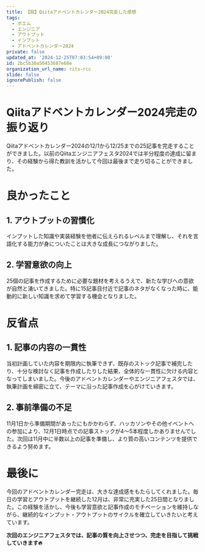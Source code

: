 ```yaml
---
title: 【祝】Qiitaアドベントカレンダー2024完走した感想
tags:
  - ポエム
  - エンジニア
  - アウトプット
  - インプット
  - アドベントカレンダー2024
private: false
updated_at: '2024-12-25T07:03:54+09:00'
id: 2bc5b30a50453687e60e
organization_url_name: rits-rcc
slide: false
ignorePublish: false
---
```

# Qiitaアドベントカレンダー2024完走の振り返り

Qiitaアドベントカレンダー2024の12/1から12/25までの25記事を完走することができました。以前のQiitaエンジニアフェスタ2024では半分程度の達成に留まり、その経験から得た教訓を活かして今回は最後まで走り切ることができました。

# 良かったこと
## 1. アウトプットの習慣化
インプットした知識や実装経験を他者に伝えられるレベルまで理解し、それを言語化する能力が身についたことは大きな成長につながりました。

## 2. 学習意欲の向上
25個の記事を作成するために必要な題材を考えるうえで、新たな学びへの意欲が自然と湧いてきました。特に15記事目付近で記事のネタがなくなった時に、能動的に新しい知識を求めて学習する機会となりました。

# 反省点
## 1. 記事の内容の一貫性
当初計画していた内容を期限内に執筆できず、既存のストック記事で補完したり、十分な検討なく記事を作成したりした結果、全体的な一貫性に欠ける内容となってしまいました。今後のアドベントカレンダーやエンジニアフェスタでは、執筆計画を綿密に立て、テーマに沿った記事作成を心がけていきます。

## 2. 事前準備の不足
11月1日から準備期間があったにもかかわらず、ハッカソンやその他イベントへの参加により、12月1日時点での記事ストックが4～5本程度しかありませんでした。次回は11月中に半数以上の記事を準備し、より質の高いコンテンツを提供できるよう努めます。

# 最後に
今回のアドベントカレンダー完走は、大きな達成感をもたらしてくれました。毎日の学習とアウトプットを継続した12月は、非常に充実した25日間となりました。この経験を活かし、今後も学習意欲と記事作成のモチベーションを維持しながら、継続的なインプット・アウトプットのサイクルを確立していきたいと考えています。

**次回のエンジニアフェスタでは、記事の質を向上させつつ、完走を目指して挑戦していきます🔥**

